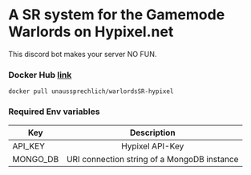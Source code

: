 # A SR system for the Gamemode Warlords on Hypixel.net

This discord bot makes your server NO FUN.

### Docker Hub [link](https://hub.docker.com/r/unaussprechlich/warlordsSR-hypixel/)
`docker pull unaussprechlich/warlordsSR-hypixel`

### Required Env variables

| Key                   | Description                                            |
| ----------------------|:------------------------------------------------------:|
| API_KEY        | Hypixel API-Key                  |
| MONGO_DB     | URI connection string of a MongoDB instance |
